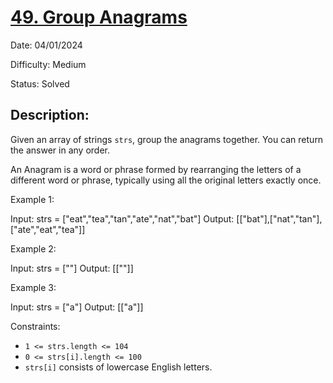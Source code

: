 # [49\. Group Anagrams](https://leetcode.com/problems/group-anagrams/)

Date: 04/01/2024

Difficulty: Medium

Status: Solved

## Description:

Given an array of strings `strs`, group the anagrams together. You can return the answer in any order.

An Anagram is a word or phrase formed by rearranging the letters of a different word or phrase, typically using all the original letters exactly once.

Example 1:

Input: strs = ["eat","tea","tan","ate","nat","bat"]
Output: [["bat"],["nat","tan"],["ate","eat","tea"]]

Example 2:

Input: strs = [""]
Output: [[""]]

Example 3:

Input: strs = ["a"]
Output: [["a"]]

Constraints:

-   `1 <= strs.length <= 104`
-   `0 <= strs[i].length <= 100`
-   `strs[i]` consists of lowercase English letters.